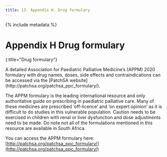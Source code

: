 ```yaml
---
title: 13. Appendix H. Drug formulary
---
```


{% include metadata %}

# **Appendix H** Drug formulary
{:title="Drug formulary"}

<div class="wide" markdown ="1">
A detailed Association for Paediatric Palliative Medicine’s (APPM) 2020 formulary with drug names, doses, side effects and contraindications can be accessed via the [PatchSA website](http://patchsa.org/patchsa_ppc_formulary/).

The APPM formulary is the leading international resource and only authoritative guide on prescribing in paediatric palliative care. Many of these medicines are prescribed ‘off-licence’ and ‘on expert opinion’ as it is difficult to do studies in this vulnerable population. Caution needs to be exercised in children with renal or liver dysfunction and dose adjustments need to be made. Do note not all of the formulations mentioned in this resource are available in South Africa.

You can access the APPM formulary here: [http://patchsa.org/patchsa_ppc_formulary/](http://patchsa.org/patchsa_ppc_formulary/)
</div>
